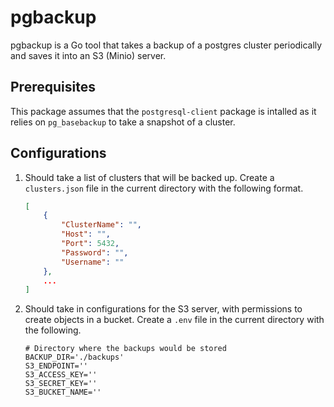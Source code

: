 # pgbackup

pgbackup is a Go tool that takes a backup of a postgres cluster periodically and saves it into an S3 (Minio) server.

## Prerequisites

This package assumes that the `postgresql-client` package is intalled as it relies on `pg_basebackup` to take a snapshot of a cluster.



## Configurations
1. Should take a list of clusters that will be backed up.
    Create a `clusters.json` file in the current directory with the following format.
    ```json
    [
        {
            "ClusterName": "",
            "Host": "",
            "Port": 5432,
            "Password": "",
            "Username": ""
        },
        ...
    ]
    ```
2. Should take in configurations for the S3 server, with permissions to create objects in a bucket. 
    Create a `.env` file in the current directory with the following.
    ```shell
    # Directory where the backups would be stored
    BACKUP_DIR='./backups'
    S3_ENDPOINT=''
    S3_ACCESS_KEY=''
    S3_SECRET_KEY=''
    S3_BUCKET_NAME=''
    ```
